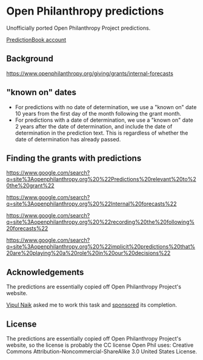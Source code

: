 # Open Philanthropy predictions

Unofficially ported Open Philanthropy Project predictions.

[PredictionBook account](https://predictionbook.com/users/OpenPhilUnofficial)

## Background

https://www.openphilanthropy.org/giving/grants/internal-forecasts

## "known on" dates

- For predictions with no date of determination, we use a "known on" date 10
  years from the first day of the month following the grant month.
- For predictions with a date of determination, we use a "known on" date 2
  years after the date of determination, and include the date of determination
  in the prediction text. This is regardless of whether the date of
  determination has already passed.

## Finding the grants with predictions

https://www.google.com/search?q=site%3Aopenphilanthropy.org%20%22Predictions%20relevant%20to%20the%20grant%22

https://www.google.com/search?q=site%3Aopenphilanthropy.org%20%22Internal%20forecasts%22

https://www.google.com/search?q=site%3Aopenphilanthropy.org%20%22recording%20the%20following%20forecasts%22

https://www.google.com/search?q=site%3Aopenphilanthropy.org%20%22implicit%20predictions%20that%20are%20playing%20a%20role%20in%20our%20decisions%22

## Acknowledgements

The predictions are essentially copied off Open Philanthropy Project's website.

[Vipul Naik](https://vipulnaik.com/) asked me to work this task and [sponsored](https://contractwork.vipulnaik.com/tasks.php?receptacle=Open+Philanthropy+Predictions&matching=exact)
its completion.

## License

The predictions are essentially copied off Open Philanthropy Project's website,
so the license is probably the CC license Open Phil uses: Creative Commons
Attribution-Noncommercial-ShareAlike 3.0 United States License.
